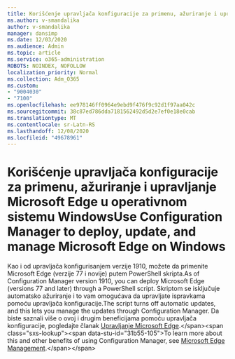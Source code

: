 ```yaml
---
title: Korišćenje upravljača konfiguracije za primenu, ažuriranje i upravljanje Microsoft Edge u operativnom sistemu Windows
ms.author: v-smandalika
author: v-smandalika
manager: dansimp
ms.date: 12/03/2020
ms.audience: Admin
ms.topic: article
ms.service: o365-administration
ROBOTS: NOINDEX, NOFOLLOW
localization_priority: Normal
ms.collection: Adm_O365
ms.custom:
- "9004030"
- "7100"
ms.openlocfilehash: ee978146ff0964e9ebd9f476f9c92d1f97aa042c
ms.sourcegitcommit: 38c87ed786dda7181562492d5d2e7ef0e18e0cab
ms.translationtype: MT
ms.contentlocale: sr-Latn-RS
ms.lasthandoff: 12/08/2020
ms.locfileid: "49678961"
---
```

# <a name="use-configuration-manager-to-deploy-update-and-manage-microsoft-edge-on-windows"></a><span data-ttu-id="31b55-102">Korišćenje upravljača konfiguracije za primenu, ažuriranje i upravljanje Microsoft Edge u operativnom sistemu Windows</span><span class="sxs-lookup"><span data-stu-id="31b55-102">Use Configuration Manager to deploy, update, and manage Microsoft Edge on Windows</span></span>

<span data-ttu-id="31b55-103">Kao i od upravljača konfigurisanjem verzije 1910, možete da primenite Microsoft Edge (verzije 77 i novije) putem PowerShell skripta.</span><span class="sxs-lookup"><span data-stu-id="31b55-103">As of Configuration Manager version 1910, you can deploy Microsoft Edge (versions 77 and later) through a PowerShell script.</span></span> <span data-ttu-id="31b55-104">Skriptom se isključuje automatsko ažuriranje i to vam omogućava da upravljate ispravkama pomoću upravljača konfiguracije.</span><span class="sxs-lookup"><span data-stu-id="31b55-104">The script turns off automatic updates, and this lets you manage the updates through Configuration Manager.</span></span> <span data-ttu-id="31b55-105">Da biste saznali više o ovoj i drugim beneficijama pomoću upravljača konfiguracije, pogledajte članak [Upravljanje Microsoft Edge](https://docs.microsoft.com/mem/configmgr/apps/deploy-use/deploy-edge?).</span><span class="sxs-lookup"><span data-stu-id="31b55-105">To learn more about this and other benefits of using Configuration Manager, see [Microsoft Edge Management](https://docs.microsoft.com/mem/configmgr/apps/deploy-use/deploy-edge?).</span></span>